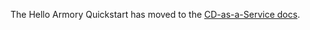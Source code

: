 The Hello Armory Quickstart has moved to the [CD-as-a-Service docs](https://docs.armory.io/cd-as-a-service/setup/quickstart/).
